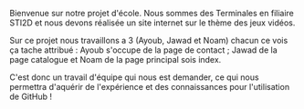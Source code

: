 Bienvenue sur notre projet d'école. Nous sommes des Terminales en filiaire STI2D et nous devons réalisée un site internet sur le thème des jeux vidéos. 

Sur ce projet nous travaillons a 3 (Ayoub, Jawad et Noam) chacun ce vois ça tache attribué : Ayoub s'occupe de la page de contact ; Jawad de la page catalogue et Noam de la page principal sois index.

C'est donc un travail d'équipe qui nous est demander, ce qui nous permettra d'aquérir de l'expérience et des connaissances pour l'utilisation de GitHub !
